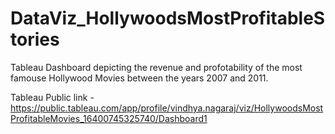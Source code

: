 # DataViz_HollywoodsMostProfitableStories
Tableau Dashboard depicting the revenue and profotability of the most famouse Hollywood Movies between the years 2007 and 2011.

Tableau Public link - https://public.tableau.com/app/profile/vindhya.nagaraj/viz/HollywoodsMostProfitableMovies_16400745325740/Dashboard1 
